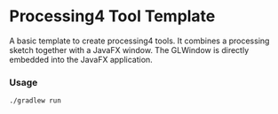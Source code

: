 # Processing4 Tool Template
A basic template to create processing4 tools.
It combines a processing sketch together with a JavaFX window. The GLWindow is directly embedded into the JavaFX application.

### Usage

```
./gradlew run
```
